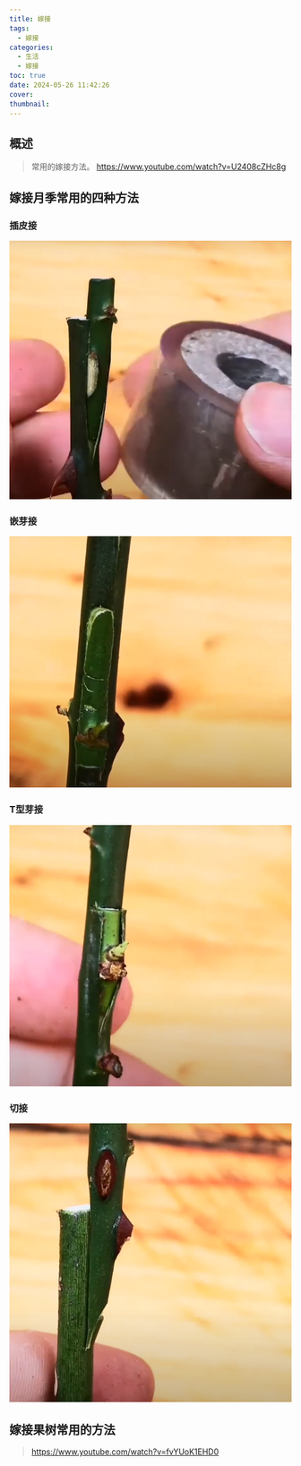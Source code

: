 ```yaml
---
title: 嫁接
tags:
  - 嫁接
categories:
  - 生活
  - 嫁接
toc: true
date: 2024-05-26 11:42:26
cover:
thumbnail:
---
```



## 概述

> 常用的嫁接方法。
> https://www.youtube.com/watch?v=U2408cZHc8g  

<!--more-->

## 嫁接月季常用的四种方法  
### 插皮接  
![](../img/2024-05-26-12-01-31.png) 
###  嵌芽接  
![](../img/2024-05-26-12-00-28.png)  

###  T型芽接  
![](../img/2024-05-26-11-59-12.png)
 

### 切接  
![](../img/2024-05-26-11-57-39.png)


## 嫁接果树常用的方法
>https://www.youtube.com/watch?v=fvYUoK1EHD0  
>
